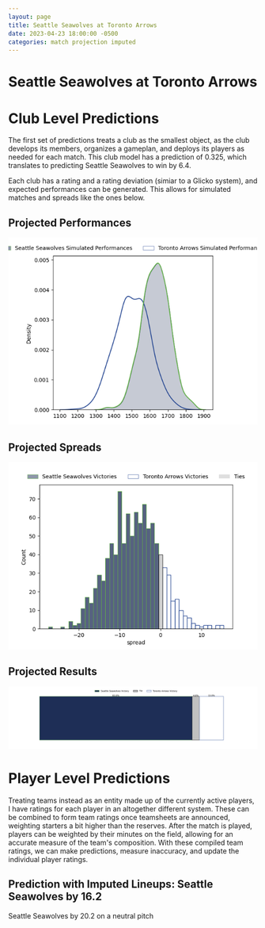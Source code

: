```yaml
---  
layout: page  
title: Seattle Seawolves at Toronto Arrows  
date: 2023-04-23 18:00:00 -0500  
categories: match projection imputed  
---
```

# Seattle Seawolves at Toronto Arrows

# Club Level Predictions


The first set of predictions treats a club as the smallest object, as the club develops its members, organizes a gameplan, and deploys its players as needed for each match. This club model has a prediction of 0.325, which translates to predicting Seattle Seawolves to win by 6.4.

Each club has a rating and a rating deviation (simiar to a Glicko system), and expected performances can be generated. This allows for simulated matches and spreads like the ones below.
## Projected Performances


![Projected Performances](plots/performances_2023-04-23-TorontoArrows-SeattleSeawolves.png)
## Projected Spreads


![Projected Spreads](plots/spreads_2023-04-23-TorontoArrows-SeattleSeawolves.png)
## Projected Results


![Projected Results](plots/resultbar_2023-04-23-TorontoArrows-SeattleSeawolves.png)
# Player Level Predictions


Treating teams instead as an entity made up of the currently active players, I have ratings for each player in an altogether different system. These can be combined to form team ratings once teamsheets are announced, weighting starters a bit higher than the reserves. After the match is played, players can be weighted by their minutes on the field, allowing for an accurate measure of the team's composition. With these compiled team ratings, we can make predictions, measure inaccuracy, and update the individual player ratings.
## Prediction with Imputed Lineups: Seattle Seawolves by 16.2


Seattle Seawolves by 20.2 on a neutral pitch

